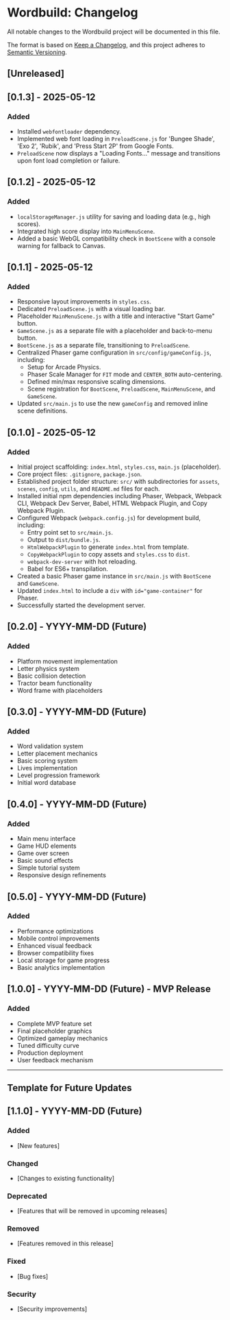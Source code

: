 # Wordbuild: Changelog

All notable changes to the Wordbuild project will be documented in this file.

The format is based on [Keep a Changelog](https://keepachangelog.com/en/1.0.0/),
and this project adheres to [Semantic Versioning](https://semver.org/spec/v2.0.0.html).

## [Unreleased]

## [0.1.3] - 2025-05-12
### Added
- Installed `webfontloader` dependency.
- Implemented web font loading in `PreloadScene.js` for 'Bungee Shade', 'Exo 2', 'Rubik', and 'Press Start 2P' from Google Fonts.
- `PreloadScene` now displays a "Loading Fonts..." message and transitions upon font load completion or failure.

## [0.1.2] - 2025-05-12
### Added
- `localStorageManager.js` utility for saving and loading data (e.g., high scores).
- Integrated high score display into `MainMenuScene`.
- Added a basic WebGL compatibility check in `BootScene` with a console warning for fallback to Canvas.

## [0.1.1] - 2025-05-12
### Added
- Responsive layout improvements in `styles.css`.
- Dedicated `PreloadScene.js` with a visual loading bar.
- Placeholder `MainMenuScene.js` with a title and interactive "Start Game" button.
- `GameScene.js` as a separate file with a placeholder and back-to-menu button.
- `BootScene.js` as a separate file, transitioning to `PreloadScene`.
- Centralized Phaser game configuration in `src/config/gameConfig.js`, including:
  - Setup for Arcade Physics.
  - Phaser Scale Manager for `FIT` mode and `CENTER_BOTH` auto-centering.
  - Defined min/max responsive scaling dimensions.
  - Scene registration for `BootScene`, `PreloadScene`, `MainMenuScene`, and `GameScene`.
- Updated `src/main.js` to use the new `gameConfig` and removed inline scene definitions.

## [0.1.0] - 2025-05-12
### Added
- Initial project scaffolding: `index.html`, `styles.css`, `main.js` (placeholder).
- Core project files: `.gitignore`, `package.json`.
- Established project folder structure: `src/` with subdirectories for `assets`, `scenes`, `config`, `utils`, and `README.md` files for each.
- Installed initial npm dependencies including Phaser, Webpack, Webpack CLI, Webpack Dev Server, Babel, HTML Webpack Plugin, and Copy Webpack Plugin.
- Configured Webpack (`webpack.config.js`) for development build, including:
  - Entry point set to `src/main.js`.
  - Output to `dist/bundle.js`.
  - `HtmlWebpackPlugin` to generate `index.html` from template.
  - `CopyWebpackPlugin` to copy assets and `styles.css` to `dist`.
  - `webpack-dev-server` with hot reloading.
  - Babel for ES6+ transpilation.
- Created a basic Phaser game instance in `src/main.js` with `BootScene` and `GameScene`.
- Updated `index.html` to include a `div` with `id="game-container"` for Phaser.
- Successfully started the development server.

## [0.2.0] - YYYY-MM-DD (Future)
### Added
- Platform movement implementation
- Letter physics system
- Basic collision detection
- Tractor beam functionality
- Word frame with placeholders

## [0.3.0] - YYYY-MM-DD (Future)
### Added
- Word validation system
- Letter placement mechanics
- Basic scoring system
- Lives implementation
- Level progression framework
- Initial word database

## [0.4.0] - YYYY-MM-DD (Future)
### Added
- Main menu interface
- Game HUD elements
- Game over screen
- Basic sound effects
- Simple tutorial system
- Responsive design refinements

## [0.5.0] - YYYY-MM-DD (Future)
### Added
- Performance optimizations
- Mobile control improvements
- Enhanced visual feedback
- Browser compatibility fixes
- Local storage for game progress
- Basic analytics implementation

## [1.0.0] - YYYY-MM-DD (Future) - MVP Release
### Added
- Complete MVP feature set
- Final placeholder graphics
- Optimized gameplay mechanics
- Tuned difficulty curve
- Production deployment
- User feedback mechanism

---

## Template for Future Updates

## [1.1.0] - YYYY-MM-DD (Future)
### Added
- [New features]

### Changed
- [Changes to existing functionality]

### Deprecated
- [Features that will be removed in upcoming releases]

### Removed
- [Features removed in this release]

### Fixed
- [Bug fixes]

### Security
- [Security improvements]
